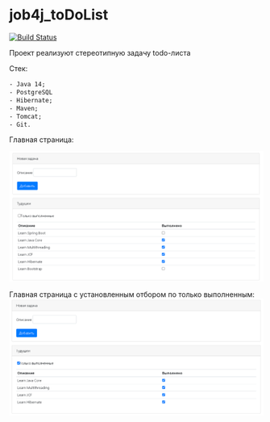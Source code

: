 # job4j_toDoList

[![Build Status](https://travis-ci.org/eRqa/job4j_toDoList.svg?branch=master)](https://travis-ci.org/eRqa/job4j_toDoList)

Проект реализуют стереотипную задачу todo-листа

Стек:

    - Java 14;
    - PostgreSQL
    - Hibernate;
    - Maven;
    - Tomcat;
    - Git.
    

Главная страница:

![Image alt](https://raw.githubusercontent.com/eRqa/job4j_toDoList/master/images/IndexPage.png)

Главная страница с установленным отбором по только выполненным:
![Image alt](https://raw.githubusercontent.com/eRqa/job4j_toDoList/master/images/IndexPageCompletedOnly.png)